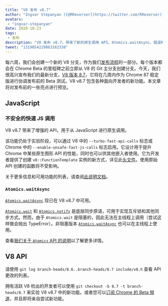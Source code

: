 ```yaml
---
title: "V8 发布 v8.7"
author: "Ingvar Stepanyan ([@RReverser](https://twitter.com/RReverser)), V8 旗手"
avatars: 
 - "ingvar-stepanyan"
date: 2020-10-23
tags: 
 - 发布
description: "V8 发布 v8.7，带来了新的原生调用 API、Atomics.waitAsync、错误修复以及性能改进。"
tweet: "1319654229863182338"
---
```

每六周，我们会创建一个新的 V8 分支，作为我们[发布流程](https://v8.dev/docs/release-process)的一部分。每个版本都会在 Chrome Beta 的里程碑之前立即从 V8 的 Git 主分支创建分支。今天，我们很高兴宣布我们的最新分支，[V8 版本 8.7](https://chromium.googlesource.com/v8/v8.git/+log/branch-heads/8.7)，它将在几周内作为 Chrome 87 稳定版进行协调发布前的 Beta 测试。V8 v8.7 包含各种面向开发者的新功能。本文章将对发布前的一些亮点进行预览。

<!--truncate-->
## JavaScript

### 不安全的快速 JS 调用

V8 v8.7 带来了增强的 API，用于从 JavaScript 进行原生调用。

该功能仍处于实验阶段，可以通过 V8 中的 `--turbo-fast-api-calls` 标志或 Chrome 中的 `--enable-unsafe-fast-js-calls` 标志启用。它设计用于提升 Chrome 中某些原生图形 API 的性能，同时也可以供其他嵌入者使用。它为开发者提供了创建 `v8::FunctionTemplate` 实例的新方式，详见此[头文件](https://source.chromium.org/chromium/chromium/src/+/master:v8/include/v8-fast-api-calls.h)。使用原始 API 创建的函数将不受影响。

关于更多信息和可用功能的列表，请查阅[此说明文档](https://docs.google.com/document/d/1nK6oW11arlRb7AA76lJqrBIygqjgdc92aXUPYecc9dU/edit?usp=sharing)。

### `Atomics.waitAsync`

[`Atomics.waitAsync`](https://github.com/tc39/proposal-atomics-wait-async/blob/master/PROPOSAL.md) 现已在 V8 v8.7 中可用。

[`Atomics.wait`](https://developer.mozilla.org/en-US/docs/Web/JavaScript/Reference/Global_Objects/Atomics/wait) 和 [`Atomics.notify`](https://developer.mozilla.org/en-US/docs/Web/JavaScript/Reference/Global_Objects/Atomics/notify) 是底层同步原语，可用于实现互斥锁和其他同步方式。然而，由于 `Atomics.wait` 是阻塞的，因此无法在主线程上调用（尝试这样做会抛出 TypeError）。非阻塞版本 [`Atomics.waitAsync`](https://github.com/tc39/proposal-atomics-wait-async/blob/master/PROPOSAL.md) 也可以在主线程上使用。

查看[我们关于 `Atomics` API 的说明](https://v8.dev/features/atomics)以了解更多详情。

## V8 API

请使用 `git log branch-heads/8.6..branch-heads/8.7 include/v8.h` 查看 API 更改的列表。

拥有活跃 V8 检出的开发者可以使用 `git checkout -b 8.7 -t branch-heads/8.7` 来实验 V8 v8.7 中的新功能。或者您可以[订阅 Chrome 的 Beta 频道](https://www.google.com/chrome/browser/beta.html)，并且即将亲自尝试新功能。
